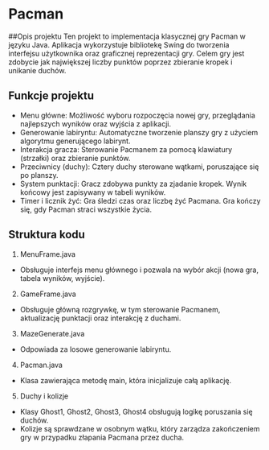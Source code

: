 # Pacman

##Opis projektu
Ten projekt to implementacja klasycznej gry Pacman w języku Java. Aplikacja wykorzystuje bibliotekę Swing do tworzenia interfejsu użytkownika oraz graficznej reprezentacji gry. Celem gry jest zdobycie jak największej liczby punktów poprzez zbieranie kropek i unikanie duchów.

## Funkcje projektu
- Menu główne: Możliwość wyboru rozpoczęcia nowej gry, przeglądania najlepszych wyników oraz wyjścia z aplikacji.
- Generowanie labiryntu: Automatyczne tworzenie planszy gry z użyciem algorytmu generującego labirynt.
- Interakcja gracza: Sterowanie Pacmanem za pomocą klawiatury (strzałki) oraz zbieranie punktów.
- Przeciwnicy (duchy): Cztery duchy sterowane wątkami, poruszające się po planszy.
- System punktacji: Gracz zdobywa punkty za zjadanie kropek. Wynik końcowy jest zapisywany w tabeli wyników.
- Timer i licznik żyć: Gra śledzi czas oraz liczbę żyć Pacmana. Gra kończy się, gdy Pacman straci wszystkie życia.

## Struktura kodu
1. MenuFrame.java
- Obsługuje interfejs menu głównego i pozwala na wybór akcji (nowa gra, tabela wyników, wyjście).

2. GameFrame.java
- Obsługuje główną rozgrywkę, w tym sterowanie Pacmanem, aktualizację punktacji oraz interakcję z duchami.

3. MazeGenerate.java
- Odpowiada za losowe generowanie labiryntu.

4. Pacman.java
- Klasa zawierająca metodę main, która inicjalizuje całą aplikację.

5. Duchy i kolizje
- Klasy Ghost1, Ghost2, Ghost3, Ghost4 obsługują logikę poruszania się duchów.
- Kolizje są sprawdzane w osobnym wątku, który zarządza zakończeniem gry w przypadku złapania Pacmana przez ducha.
